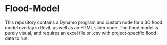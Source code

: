 # Flood-Model
This repository contains a Dynamo program and custom node for a 3D flood model overlay in Revit, as well as an HTML slider code.
The flood model is purely visual, and requires an excel file or .csv with project-specific flood data to run.
